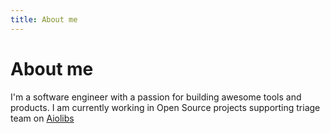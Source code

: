 ```yaml
---
title: About me
---
```


# About me

I'm a software engineer with a passion for building awesome tools and products.
I am currently working in Open Source projects supporting triage team on [Aiolibs](https://github.com/aio-libs)

<AppAbout />
